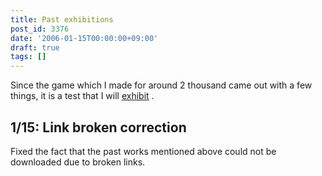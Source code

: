 ```yaml
---
title: Past exhibitions
post_id: 3376
date: '2006-01-15T00:00:00+09:00'
draft: true
tags: []
---
```


Since the game which I made for around 2 thousand came out with a few things, it is a test that I will [exhibit](https://danmaq.com/tag/hsp) .

## 1/15: Link broken correction

Fixed the fact that the past works mentioned above could not be downloaded due to broken links.
